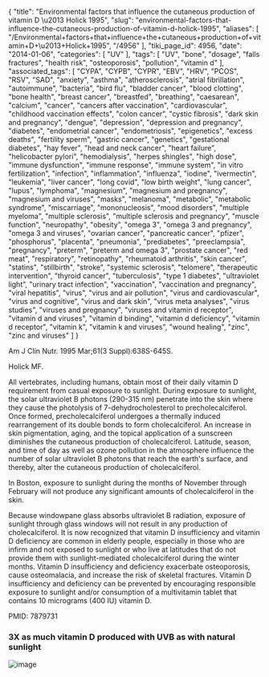 {
    "title": "Environmental factors that influence the cutaneous production of vitamin D \u2013 Holick 1995",
    "slug": "environmental-factors-that-influence-the-cutaneous-production-of-vitamin-d-holick-1995",
    "aliases": [
        "/Environmental+factors+that+influence+the+cutaneous+production+of+vitamin+D+\u2013+Holick+1995",
        "/4956"
    ],
    "tiki_page_id": 4956,
    "date": "2014-01-06",
    "categories": [
        "UV"
    ],
    "tags": [
        "UV",
        "bone",
        "dosage",
        "falls fractures",
        "health risk",
        "osteoporosis",
        "pollution",
        "vitamin d"
    ],
    "associated_tags": [
        "CYPA",
        "CYPB",
        "CYPR",
        "EBV",
        "HRV",
        "PCOS",
        "RSV",
        "SAD",
        "anxiety",
        "asthma",
        "atherosclerosis",
        "atrial fibrillation",
        "autoimmune",
        "bacteria",
        "bird flu",
        "bladder cancer",
        "blood clotting",
        "bone health",
        "breast cancer",
        "breastfed",
        "breathing",
        "caesarean",
        "calcium",
        "cancer",
        "cancers after vaccination",
        "cardiovascular",
        "childhood vaccination effects",
        "colon cancer",
        "cystic fibrosis",
        "dark skin and pregnancy",
        "dengue",
        "depression",
        "depression and pregnancy",
        "diabetes",
        "endometrial cancer",
        "endometriosis",
        "epigenetics",
        "excess deaths",
        "fertility sperm",
        "gastric cancer",
        "genetics",
        "gestational diabetes",
        "hay fever",
        "head and neck cancer",
        "heart failure",
        "helicobacter pylori",
        "hemodialysis",
        "herpes shingles",
        "high dose",
        "immune dysfunction",
        "immune response",
        "immune system",
        "in vitro fertilization",
        "infection",
        "inflammation",
        "influenza",
        "iodine",
        "ivermectin",
        "leukemia",
        "liver cancer",
        "long covid",
        "low birth weight",
        "lung cancer",
        "lupus",
        "lymphoma",
        "magnesium",
        "magnesium and pregnancy",
        "magnesium and viruses",
        "masks",
        "melanoma",
        "metabolic",
        "metabolic syndrome",
        "miscarriage",
        "mononucleosis",
        "mood disorders",
        "multiple myeloma",
        "multiple sclerosis",
        "multiple sclerosis and pregnancy",
        "muscle function",
        "neuropathy",
        "obesity",
        "omega 3",
        "omega 3 and pregnancy",
        "omega 3 and viruses",
        "ovarian cancer",
        "pancreatic cancer",
        "pfizer",
        "phosphorus",
        "placenta",
        "pneumonia",
        "prediabetes",
        "preeclampsia",
        "pregnancy",
        "preterm",
        "preterm and omega 3",
        "prostate cancer",
        "red meat",
        "respiratory",
        "retinopathy",
        "rheumatoid arthritis",
        "skin cancer",
        "statins",
        "stillbirth",
        "stroke",
        "systemic sclerosis",
        "telomere",
        "therapeutic intervention",
        "thyroid cancer",
        "tuberculosis",
        "type 1 diabetes",
        "ultraviolet light",
        "urinary tract infection",
        "vaccination",
        "vaccination and pregnancy",
        "viral hepatitis",
        "virus",
        "virus and air pollution",
        "virus and cardiovascular",
        "virus and cognitive",
        "virus and dark skin",
        "virus meta analyses",
        "virus studies",
        "viruses and pregnancy",
        "viruses and vitamin d receptor",
        "vitamin d and viruses",
        "vitamin d binding",
        "vitamin d deficiency",
        "vitamin d receptor",
        "vitamin k",
        "vitamin k and viruses",
        "wound healing",
        "zinc",
        "zinc and viruses"
    ]
}


Am J Clin Nutr. 1995 Mar;61(3 Suppl):638S-645S.

Holick MF.

All vertebrates, including humans, obtain most of their daily vitamin D requirement from casual exposure to sunlight. During exposure to sunlight, the solar ultraviolet B photons (290-315 nm) penetrate into the skin where they cause the photolysis of 7-dehydrocholesterol to precholecalciferol. Once formed, precholecalciferol undergoes a thermally induced rearrangement of its double bonds to form cholecalciferol. An increase in skin pigmentation, aging, and the topical application of a sunscreen diminishes the cutaneous production of cholecalciferol. Latitude, season, and time of day as well as ozone pollution in the atmosphere influence the number of solar ultraviolet B photons that reach the earth's surface, and thereby, alter the cutaneous production of cholecalciferol. 

In Boston, exposure to sunlight during the months of November through February will not produce any significant amounts of cholecalciferol in the skin. 

Because windowpane glass absorbs ultraviolet B radiation, exposure of sunlight through glass windows will not result in any production of cholecalciferol. It is now recognized that vitamin D insufficiency and vitamin D deficiency are common in elderly people, especially in those who are infirm and not exposed to sunlight or who live at latitudes that do not provide them with sunlight-mediated cholecalciferol during the winter months. Vitamin D insufficiency and deficiency exacerbate osteoporosis, cause osteomalacia, and increase the risk of skeletal fractures. Vitamin D insufficiency and deficiency can be prevented by encouraging responsible exposure to sunlight and/or consumption of a multivitamin tablet that contains 10 micrograms (400 IU) vitamin D.

PMID:     7879731

### 3X as much vitamin D produced with UVB as with natural sunlight

<img src="https://d378j1rmrlek7x.cloudfront.net/attachments/jpeg/holick-f5.jpg" alt="image">